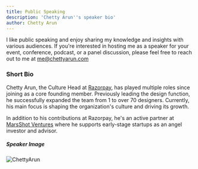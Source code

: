 ```yaml
---
title: Public Speaking
description: 'Chetty Arun''s speaker bio'
author: Chetty Arun
---
```


I like public speaking and enjoy sharing my knowledge and insights with various audiences. If you're interested in hosting me as a speaker for your event, conference, podcast, or a panel discussion, please feel free to reach out to me at [me@chettyarun.com](mailto:me@chettyarun.com?Subject=Speaker%20Invitation)

### Short Bio

Chetty Arun, the Culture Head at [Razorpay](https://razorpay.com/), has played multiple roles since joining as a core founding member. Previously leading the design function, he successfully expanded the team from 1 to over 70 designers. Currently, his main focus is shaping the organization's culture and driving its growth.

In addition to his contributions at Razorpay, he's an active partner at [MarsShot Ventures](https://marsshot.vc/) where he supports early-stage startups as an angel investor and advisor.

#####  Speaker Image

![ChettyArun](https://i.imgur.com/WaRB2V6.jpg)